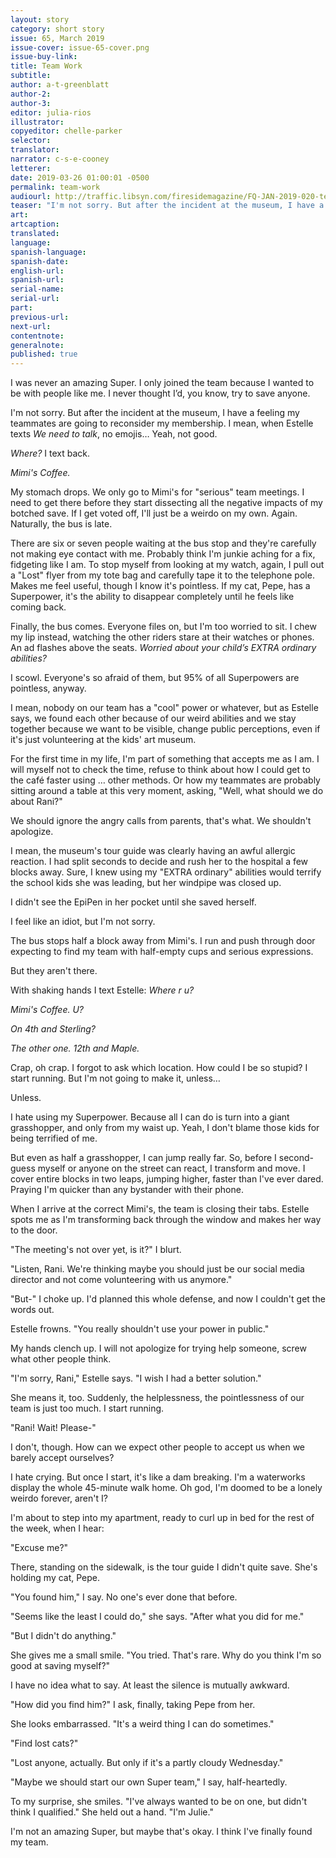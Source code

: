 ```yaml
---
layout: story
category: short story
issue: 65, March 2019
issue-cover: issue-65-cover.png
issue-buy-link:
title: Team Work
subtitle:
author: a-t-greenblatt
author-2:
author-3:
editor: julia-rios
illustrator:
copyeditor: chelle-parker
selector:
translator:
narrator: c-s-e-cooney
letterer:
date: 2019-03-26 01:00:01 -0500
permalink: team-work
audiourl: http://traffic.libsyn.com/firesidemagazine/FQ-JAN-2019-020-team-work-by-a-t-greenblatt_-_11119_11.49_AM.mp3
teaser: "I'm not sorry. But after the incident at the museum, I have a feeling my teammates are going to reconsider my membership."
art:
artcaption:
translated:
language:
spanish-language:
spanish-date:
english-url:
spanish-url:
serial-name:
serial-url:
part:
previous-url:
next-url:
contentnote:
generalnote:
published: true
---
```


I was never an amazing Super. I only joined the team because I wanted to be with people like me. I never thought I’d, you know, try to save anyone.

I'm not sorry. But after the incident at the museum, I have a feeling my teammates are going to reconsider my membership. I mean, when Estelle texts _We need to talk_, no emojis… Yeah, not good.

_Where?_ I text back.

_Mimi's Coffee._

My stomach drops. We only go to Mimi's for "serious" team meetings. I need to get there before they start dissecting all the negative impacts of my botched save. If I get voted off, I'll just be a weirdo on my own. Again. Naturally, the bus is late.

There are six or seven people waiting at the bus stop and they're carefully not making eye contact with me. Probably think I'm junkie aching for a fix, fidgeting like I am. To stop myself from looking at my watch, again, I pull out a "Lost" flyer from my tote bag and carefully tape it to the telephone pole. Makes me feel useful, though I know it's pointless. If my cat, Pepe, has a Superpower, it's the ability to disappear completely until he feels like coming back.

Finally, the bus comes. Everyone files on, but I'm too worried to sit. I chew my lip instead, watching the other riders stare at their watches or phones. An ad flashes above the seats. _Worried about your child’s EXTRA ordinary abilities?_

I scowl. Everyone's so afraid of them, but 95% of all Superpowers are pointless, anyway.

I mean, nobody on our team has a "cool" power or whatever, but as Estelle says, we found each other because of our weird abilities and we stay together because we want to be visible, change public perceptions, even if it's just volunteering at the kids' art museum.

For the first time in my life, I'm part of something that accepts me as I am. I will myself not to check the time, refuse to think about how I could get to the café faster using … other methods. Or how my teammates are probably sitting around a table at this very moment, asking, "Well, what should we do about Rani?"

We should ignore the angry calls from parents, that's what. We shouldn't apologize.

I mean, the museum's tour guide was clearly having an awful allergic reaction. I had split seconds to decide and rush her to the hospital a few blocks away. Sure, I knew using my "EXTRA ordinary" abilities would terrify the school kids she was leading, but her windpipe was closed up.

I didn't see the EpiPen in her pocket until she saved herself.

I feel like an idiot, but I'm not sorry.

The bus stops half a block away from Mimi's. I run and push through door expecting to find my team with half-empty cups and serious expressions.

But they aren't there.

With shaking hands I text Estelle: _Where r u?_

_Mimi's Coffee. U?_

_On 4th and Sterling?_

_The other one. 12th and Maple._

Crap, oh crap. I forgot to ask which location. How could I be so stupid? I start running. But I'm not going to make it, unless…

Unless.

I hate using my Superpower. Because all I can do is turn into a giant grasshopper, and only from my waist up. Yeah, I don't blame those kids for being terrified of me.

But even as half a grasshopper, I can jump really far. So, before I second-guess myself or anyone on the street can react, I transform and move. I cover entire blocks in two leaps, jumping higher, faster than I've ever dared. Praying I'm quicker than any bystander with their phone.

When I arrive at the correct Mimi's, the team is closing their tabs. Estelle spots me as I'm transforming back through the window and makes her way to the door.

"The meeting's not over yet, is it?" I blurt.

"Listen, Rani. We're thinking maybe you should just be our social media director and not come volunteering with us anymore."

"But-" I choke up. I'd planned this whole defense, and now I couldn't get the words out.

Estelle frowns. "You really shouldn't use your power in public."

My hands clench up. I will not apologize for trying help someone, screw what other people think.

"I'm sorry, Rani," Estelle says. "I wish I had a better solution."

She means it, too. Suddenly, the helplessness, the pointlessness of our team is just too much. I start running.

"Rani! Wait! Please-"

I don't, though. How can we expect other people to accept us when we barely accept ourselves?

I hate crying. But once I start, it's like a dam breaking. I'm a waterworks display the whole 45-minute walk home. Oh god, I'm doomed to be a lonely weirdo forever, aren't I?

I'm about to step into my apartment, ready to curl up in bed for the rest of the week, when I hear:

"Excuse me?"

There, standing on the sidewalk, is the tour guide I didn't quite save. She's holding my cat, Pepe.

"You found him," I say. No one's ever done that before.

"Seems like the least I could do," she says. "After what you did for me."

"But I didn't do anything."

She gives me a small smile. "You tried. That's rare. Why do you think I'm so good at saving myself?"

I have no idea what to say. At least the silence is mutually awkward.

"How did you find him?" I ask, finally, taking Pepe from her.

She looks embarrassed. "It's a weird thing I can do sometimes."

"Find lost cats?"

"Lost anyone, actually. But only if it's a partly cloudy Wednesday."

"Maybe we should start our own Super team," I say, half-heartedly.

To my surprise, she smiles. "I've always wanted to be on one, but didn't think I qualified." She held out a hand. "I'm Julie."

I'm not an amazing Super, but maybe that's okay. I think I've finally found my team.
